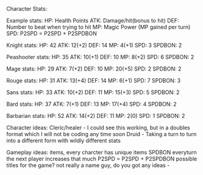 Character Stats:

Example stats:
    HP: Health Points ATK: Damage/hit(bonus to hit) DEF: Number to beat when trying to hit MP: Magic Power (MP gained per turn) SPD: P2SPD = P2SPD + P2SPDBON

Knight stats:
    HP: 42  ATK: 12(+2)  DEF: 14  MP: 4(+1)  SPD: 3 SPDBON: 2 

Peashooter stats:
    HP: 35  ATK: 10(+1)  DEF: 10  MP: 8(+2)  SPD: 6 SPDBON: 2

Mage stats:
    HP: 29  ATK: 7(+2)  DEF: 10   MP: 20(+5)  SPD: 2 SPDBON: 2

Rouge stats:
    HP: 31  ATK: 13(+4)  DEF: 14  MP: 6(+1)  SPD: 7 SPDBON: 3

Sans stats:
    HP: 33  ATK: 10(+2)  DEF: 11  MP: 15(+3)  SPD: 5 SPDBON: 2

Bard stats:
    HP: 37  ATK: 7(+1)  DEF: 13  MP: 17(+4)  SPD: 4 SPDBON: 2

Barbarian stats:
    HP: 52 ATK: 14(+2) DEF: 11 MP: 2(0) SPD: 1 SPDBON: 2

Character ideas:
    Cleric/healer - I could see this working, but in a doubles format which I will not be coding any time soon
    Druid - Taking a turn to turn into a different form with wildly different stats
    
Gameplay ideas:
    items, every charcter has unique items
    SPDBON everyturn the next player increases that much P2SPD = P2SPD + P2SPDBON
possible titles for the game?
    not really a name guy, do you got any ideas -